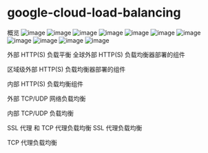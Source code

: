 # google-cloud-load-balancing

概览
![image](https://user-images.githubusercontent.com/10955940/170634252-b5c5e4ce-8ed7-4eb6-bfa1-25879720f334.png)
![image](https://user-images.githubusercontent.com/10955940/170634279-aca06f79-284d-450b-9a23-94f6834cfc96.png)
![image](https://user-images.githubusercontent.com/10955940/170634298-c4deeda6-d99c-4d05-8699-cb7fc0cea249.png)
![image](https://user-images.githubusercontent.com/10955940/170634314-e50a1ee2-4a0a-4541-ad21-a09a4f4be2c2.png)
![image](https://user-images.githubusercontent.com/10955940/170634333-8b623714-a14d-4090-9950-92e27b74a996.png)
![image](https://user-images.githubusercontent.com/10955940/170634379-178e47b4-811a-4dbc-b9f5-04345757ceb8.png)
![image](https://user-images.githubusercontent.com/10955940/170634407-abe3c29a-f604-4a4f-824f-3444e29af37c.png)
![image](https://user-images.githubusercontent.com/10955940/170634416-6491579a-7538-4a95-afb9-02db34cda344.png)
![image](https://user-images.githubusercontent.com/10955940/170634432-19aa8a3f-0ca8-45c2-be46-87ef1d9a8279.png)
![image](https://user-images.githubusercontent.com/10955940/170634447-ad098027-9f50-46bc-96a6-1e73769d9af1.png)
![image](https://user-images.githubusercontent.com/10955940/170634457-02b124f7-4ade-495e-8eab-1b087c15d1d9.png)
















外部 HTTP(S) 负载平衡
全球外部 HTTP(S) 负载均衡器部署的组件

区域级外部 HTTP(S) 负载均衡器部署的组件


内部 HTTP(S) 负载均衡组件


外部 TCP/UDP 网络负载均衡

内部 TCP/UDP 负载均衡

SSL 代理 和 TCP 代理负载均衡
SSL 代理负载均衡

TCP 代理负载均衡

